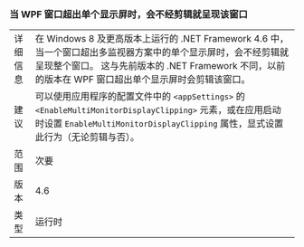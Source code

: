 ### <a name="wpf-windows-are-rendered-without-clipping-when-extending-outside-a-single-monitor"></a>当 WPF 窗口超出单个显示屏时，会不经剪辑就呈现该窗口

|   |   |
|---|---|
|详细信息|在 Windows 8 及更高版本上运行的 .NET Framework 4.6 中，当一个窗口超出多监视器方案中的单个显示屏时，会不经剪辑就呈现整个窗口。 这与先前版本的 .NET Framework 不同，以前的版本在 WPF 窗口超出单个显示屏时会剪辑该窗口。|
|建议|可以使用应用程序的配置文件中的 <code>&lt;appSettings&gt;</code> 的 <code>&lt;EnableMultiMonitorDisplayClipping&gt;</code> 元素，或在应用启动时设置 <code>EnableMultiMonitorDisplayClipping</code> 属性，显式设置此行为（无论剪辑与否）。|
|范围|次要|
|版本|4.6|
|类型|运行时|

